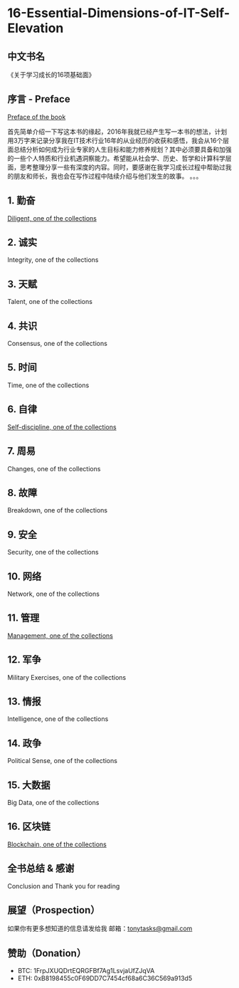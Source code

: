# 16-Essential-Dimensions-of-IT-Self-Elevation

## 中文书名
《关于学习成长的16项基础面》

## 序言 - Preface

[Preface of the book](https://github.com/tonycai/16-Essential-Dimensions-of-IT-Self-Elevation/wiki/Preface-of-the-book)

首先简单介绍一下写这本书的缘起，2016年我就已经产生写一本书的想法，计划用3万字来记录分享我在IT技术行业16年的从业经历的收获和感悟，我会从16个层面总结分析如何成为行业专家的人生目标和能力修养规划？其中必须要具备和加强的一些个人特质和行业机遇洞察能力。希望能从社会学、历史、哲学和计算科学层面，思考整理分享一些有深度的内容。同时，要感谢在我学习成长过程中帮助过我的朋友和师长，我也会在写作过程中陆续介绍与他们发生的故事。
。。。


## 1. 勤奋
[Diligent, one of the collections](https://github.com/tonycai/16-Essential-Dimensions-of-IT-Self-Elevation/wiki/Diligent-one-of-the-collections)

## 2. 诚实
Integrity, one of the collections

## 3. 天赋
Talent, one of the collections

## 4. 共识
Consensus, one of the collections

## 5. 时间
Time, one of the collections

## 6. 自律
[Self-discipline, one of the collections](https://github.com/tonycai/16-Essential-Dimensions-of-IT-Self-Elevation/wiki/Self-discipline-one-of-the-collections)

## 7. 周易
Changes, one of the collections

## 8. 故障
Breakdown, one of the collections

## 9. 安全
Security, one of the collections

## 10. 网络
Network, one of the collections

## 11. 管理
[Management, one of the collections](https://github.com/tonycai/16-Essential-Dimensions-of-IT-Self-Elevation/wiki/Management-one-of-the-collections)

## 12. 军争
Military Exercises, one of the collections

## 13. 情报
Intelligence, one of the collections

## 14. 政争
Political Sense, one of the collections

## 15. 大数据
Big Data, one of the collections

## 16. 区块链
[Blockchain, one of the collections](https://github.com/tonycai/16-Essential-Dimensions-of-IT-Self-Elevation/Blockchain-one-of-the-collections)



## 全书总结 & 感谢
Conclusion and Thank you for reading

## 展望（Prospection）

如果你有更多想知道的信息请发给我
邮箱：tonytasks@gmail.com

## 赞助（Donation）

- BTC: 1FrpJXUQDrtEQRGFBf7Ag1LsvjaUfZJqVA
- ETH: 0xB8198455c0F69DD7C7454cf68a6C36C569a913d5
